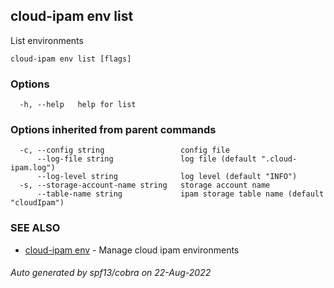 ## cloud-ipam env list

List environments

```
cloud-ipam env list [flags]
```

### Options

```
  -h, --help   help for list
```

### Options inherited from parent commands

```
  -c, --config string                 config file
      --log-file string               log file (default ".cloud-ipam.log")
      --log-level string              log level (default "INFO")
  -s, --storage-account-name string   storage account name
      --table-name string             ipam storage table name (default "cloudIpam")
```

### SEE ALSO

* [cloud-ipam env](cloud-ipam_env.md)	 - Manage cloud ipam environments

###### Auto generated by spf13/cobra on 22-Aug-2022
